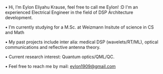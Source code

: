 • Hi, I’m Eylon Eliyahu Krause, feel free to call me Eylon! :D I'm an experienced Electrical Engineer in the field of DSP Architecture development.

• I’m currently studying for a M.Sc. at Weizmann Insitute of science in CS and Math

• My past projects include inter alia: medical DSP (wavelets/RT/ML), optical communications and reflective antenna theory.

• Current research interest: Quantum optics/QML/QC.

• Feel free to reach me by mail: eylon1909@gmail.com

<!---
EylonKrause/EylonKrause is a ✨ special ✨ repository because its `README.md` (this file) appears on your GitHub profile.
You can click the Preview link to take a look at your changes.
--->
